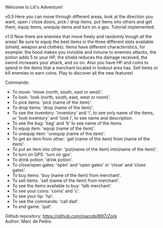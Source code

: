 Welcome to Lili's Adventure!

v0.5
Here you can move through different areas, look at the direction you want, open / close doors, pick / drop items, 
put items into others and get them, equip items, unequip items and turn on a gps. Tutorial implemented.  

v1.0
Now there are enemies that move freely and randomly trough all the areas! Be sure to equip the best items in the three different slots available (shield, weapon and clothes). Items have different characteristics, for example: the hood makes you invisible and inmune to enemies attacks, the potion adds 5 to your HP, the shield reduces the damage received, the sword increases your attack, and so on. Also you have HP and coins to spend in the items that a merchant located in lookout area has. Sell items or kill enemies to earn coins.
Play to discover all the new features!  

Commands:  
- To move: 'move (north, south, east or west)'.
- To look: 'look (north, south, east, west or room)'.
- To pick items: 'pick (name of the item)'.
- To drop items: 'drop (name of the item)'.
- To see the inventory: 'inventory' and 'i', to see only name of the items, or 'look inventory' and 'look i', to see name and description.
- To see the bag: 'bag' and 'b' to see name of the items.
- To equip item: 'equip (name of the item)'.
- To unequip item: 'unequip (name of the item)'.
- To get an item from other: 'get (name of the item) from (name of the item)'.
- To put an item into other: 'put(name of the item) into(name of the item)'.
- To turn on GPS: 'turn on gps'.
- To drink potion: 'drink potion'.
- To close/open gates: 'open' and 'open gates' or 'close' and 'close gates'.
- To buy items: 'buy (name of the item) from merchant'.
- To sell items: 'sell (name of the item) from merchant'.
- To see the items available to buy: 'talk merchant'.
- To see your coins: 'coins' and 'c'.
- To see your hp: 'hp'.
- To see the commands: 'call dad'.
- To end game: 'quit'.

Github repository: https://github.com/marcdp1997/Zork  
Author: Marc de Pedro.
